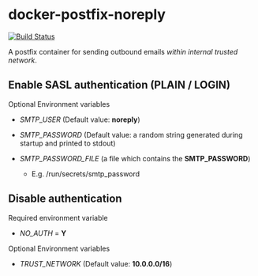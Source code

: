 # docker-postfix-noreply
[![Build Status](https://www.travis-ci.com/libresquare/docker-postfix-noreply.svg?branch=main)](https://www.travis-ci.com/libresquare/docker-postfix-noreply)

A postfix container for sending outbound emails *within internal trusted network*.

## Enable SASL authentication (PLAIN / LOGIN)
Optional Environment variables
- *SMTP_USER* (Default value: **noreply**)

- *SMTP_PASSWORD* (Default value: a random string generated during startup and printed to stdout)

- *SMTP_PASSWORD_FILE* (a file which contains the **SMTP_PASSWORD**)
  - E.g. /run/secrets/smtp_password


## Disable authentication
Required environment variable
- *NO_AUTH* = **Y**

Optional Environment variables
- *TRUST_NETWORK* (Default value: **10.0.0.0/16**)
